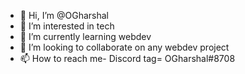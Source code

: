 - 👋 Hi, I’m @OGharshal
- 👀 I’m interested in tech
- 🌱 I’m currently learning webdev
- 💞️ I’m looking to collaborate on any webdev project
- 📫 How to reach me- Discord tag= OGharshal#8708

<!---
OGharshal/OGharshal is a ✨ special ✨ repository because its `README.md` (this file) appears on your GitHub profile.
You can click the Preview link to take a look at your changes.
--->
